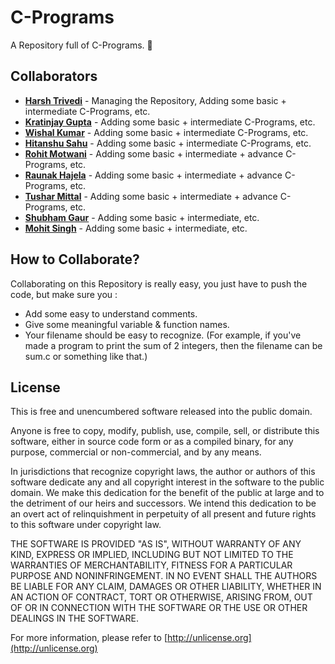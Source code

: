 # C-Programs
A Repository full of C-Programs. :slightly_smiling_face:

## Collaborators
* **[Harsh Trivedi](https://harsh98trivedi.github.io)** - Managing the Repository, Adding some basic + intermediate C-Programs, etc.
* **[Kratinjay Gupta](https://www.facebook.com/kratinjay)** - Adding some basic + intermediate C-Programs, etc.
* **[Wishal Kumar](https://www.facebook.com/wishalkumar)** - Adding some basic + intermediate C-Programs, etc.
* **[Hitanshu Sahu](https://phantom-cluster.github.io)** - Adding some basic + intermediate C-Programs, etc.
* **[Rohit Motwani](https://twitter.com/rohittm)** - Adding some basic + intermediate + advance C-Programs, etc.
* **[Raunak Hajela](https://twitter.com/raunakhajela)** - Adding some basic + intermediate + advance C-Programs, etc.
* **[Tushar Mittal](https://techytushar.github.io)** - Adding some basic + intermediate + advance C-Programs, etc.
* **[Shubham Gaur](http://sumitsg10.github.io)** - Adding some basic + intermediate, etc.
* **[Mohit Singh](https://www.facebook.com/OfficialMohitSingh)** - Adding some basic + intermediate, etc.

## How to Collaborate?
Collaborating on this Repository is really easy, you just have to push the code, but make sure you :
* Add some easy to understand comments.
* Give some meaningful variable & function names.
* Your filename should be easy to recognize. (For example, if you've made a program to print the sum of 2 integers, then the filename can be sum.c or something like that.)

## License
This is free and unencumbered software released into the public domain.

Anyone is free to copy, modify, publish, use, compile, sell, or
distribute this software, either in source code form or as a compiled
binary, for any purpose, commercial or non-commercial, and by any
means.

In jurisdictions that recognize copyright laws, the author or authors
of this software dedicate any and all copyright interest in the
software to the public domain. We make this dedication for the benefit
of the public at large and to the detriment of our heirs and
successors. We intend this dedication to be an overt act of
relinquishment in perpetuity of all present and future rights to this
software under copyright law.

THE SOFTWARE IS PROVIDED "AS IS", WITHOUT WARRANTY OF ANY KIND,
EXPRESS OR IMPLIED, INCLUDING BUT NOT LIMITED TO THE WARRANTIES OF
MERCHANTABILITY, FITNESS FOR A PARTICULAR PURPOSE AND NONINFRINGEMENT.
IN NO EVENT SHALL THE AUTHORS BE LIABLE FOR ANY CLAIM, DAMAGES OR
OTHER LIABILITY, WHETHER IN AN ACTION OF CONTRACT, TORT OR OTHERWISE,
ARISING FROM, OUT OF OR IN CONNECTION WITH THE SOFTWARE OR THE USE OR
OTHER DEALINGS IN THE SOFTWARE.

For more information, please refer to [http://unlicense.org](http://unlicense.org)
